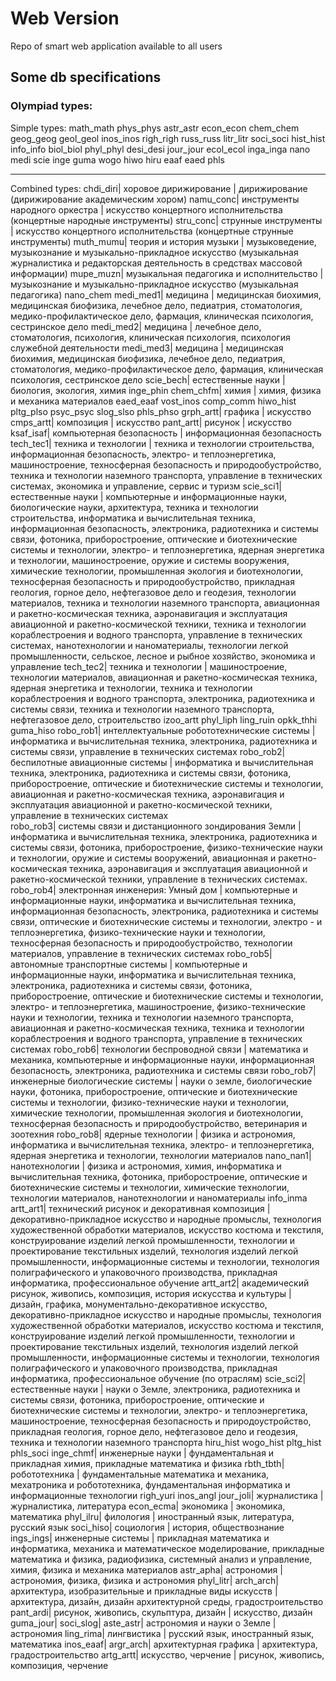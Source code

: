 # Web Version
Repo of smart web application available to all users

## Some db specifications

### Olympiad types:
Simple types:
math_math
phys_phys
astr_astr
econ_econ
chem_chem
geog_geog
geol_geol
inos_inos
righ_righ
russ_russ
litr_litr
soci_soci
hist_hist
info_info
biol_biol
phyl_phyl
desi_desi
jour_jour
ecol_ecol
inga_inga
nano
medi
scie
inge
guma
wogo
hiwo
hiru
eaaf
eaed
phls
_________
Combined types:
chdi_diri| хоровое дирижирование	| дирижирование (дирижирование академическим хором)
namu_conc| инструменты народного оркестра	| искусство концертного исполнительства (концертные народные инструменты)
stru_conc| струнные инструменты	| искусство концертного исполнительства (концертные струнные инструменты)
muth_mumu| теория и история музыки	| музыковедение, музыкознание и музыкально-прикладное искусство (музыкальная журналистика и редакторская деятельность в средствах массовой информации)
mupe_muzn| музыкальная педагогика и исполнительство	| музыкознание и музыкально-прикладное искусство (музыкальная педагогика)
nano_chem
medi_med1| медицина	| медицинская биохимия, медицинская биофизика, лечебное дело, педиатрия, стоматология, медико-профилактическое дело, фармация, клиническая психология, сестринское дело
medi_med2| медицина	| лечебное дело, стоматология, психология, клиническая психология, психология служебной деятельности
medi_med3| медицина	| медицинская биохимия, медицинская биофизика, лечебное дело, педиатрия, стоматология, медико-профилактическое дело, фармация, клиническая психология, сестринское дело
scie_bech| естественные науки	| биология, экология, химия
inge_phin
chem_chfm| химия |	химия, физика и механика материалов
eaed_eaaf
vost_inos
comp_comm
hiwo_hist
pltg_plso
psyc_psyc
slog_slso
phls_phso
grph_artt| графика	| искусство
cmps_artt| композиция	| искусство
pant_artt| рисунок | искусство
ksaf_isaf| компьютерная безопасность	| информационная безопасность
tech_tec1| техника и технологии	| техника и технологии строительства, информационная безопасность, электро- и теплоэнергетика, машиностроение, техносферная безопасность и природообустройство, техника и технологии наземного транспорта, управление в технических системах, экономика и управление, сервис и туризм
scie_sci1| естественные науки	| компьютерные и информационные науки, биологические науки, архитектура, техника и технологии строительства, информатика и вычислительная техника, информационная безопасность, электроника, радиотехника и системы связи, фотоника, приборостроение, оптические и биотехнические системы и технологии, электро- и теплоэнергетика, ядерная энергетика и технологии, машиностроение, оружие и системы вооружения, химические технологии, промышленная экология и биотехнологии, техносферная безопасность и природообустройство, прикладная геология, горное дело, нефтегазовое дело и геодезия, технологии материалов, техника и технологии наземного транспорта, авиационная и ракетно-космическая техника, аэронавигация и эксплуатация авиационной и ракетно-космической техники, техника и технологии кораблестроения и водного транспорта, управление в технических системах, нанотехнологии и наноматериалы, технологии легкой промышленности, сельское, лесное и рыбное хозяйство, экономика и управление
tech_tec2| техника и технологии	| машиностроение, технологии материалов, авиационная и ракетно-космическая техника, ядерная энергетика и технологии, техника и технологии кораблестроения и водного транспорта, электроника, радиотехника и системы связи, техника и технологии наземного транспорта, нефтегазовое дело, строительство
izoo_artt
phyl_liph
ling_ruin
opkk_thhi
guma_hiso
robo_rob1| интеллектуальные робототехнические системы	| информатика и вычислительная техника, электроника, радиотехника и системы связи, управление в технических системах
robo_rob2| беспилотные авиационные системы	| информатика и вычислительная техника, электроника, радиотехника и системы связи, фотоника, приборостроение, оптические и биотехнические системы и технологии, авиационная и ракетно-космическая техника, аэронавигация и эксплуатация авиационной и ракетно-космической техники, управление в технических системах	
robo_rob3| системы связи и дистанционного зондирования Земли	| информатика и вычислительная техника, электроника, радиотехника и системы связи, фотоника, приборостроение, физико-технические науки и технологии, оружие и системы вооружений, авиационная и ракетно-космическая техника, аэронавигация и эксплуатация авиационной и ракетно-космической техники, управление в технических системах.
robo_rob4| электронная инженерия: Умный дом	| компьютерные и информационные науки, информатика и вычислительная техника, информационная безопасность, электроника, радиотехника и системы связи, оптические и биотехнические системы и технологии, электро - и теплоэнергетика, физико-технические науки и технологии, техносферная безопасность и природообустройство, технологии материалов, управление в технических системах
robo_rob5| автономные транспортные системы | компьютерные и информационные науки, информатика и вычислительная техника, электроника, радиотехника и системы связи, фотоника, приборостроение, оптические и биотехнические системы и технологии, электро- и теплоэнергетика, машиностроение, физико-технические науки и технологии, техника и технологии наземного транспорта, авиационная и ракетно-космическая техника, техника и технологии кораблестроения и водного транспорта, управление в технических системах
robo_rob6| технологии беспроводной связи |	математика и механика, компьютерные и информационные науки, информационная безопасность, электроника, радиотехника и системы связи
robo_rob7| инженерные биологические системы	| науки о земле, биологические науки, фотоника, приборостроение, оптические и биотехнические системы и технологии, физико-технические науки и технологии, химические технологии, промышленная экология и биотехнологии, техносферная безопасность и природообустройство, ветеринария и зоотехния
robo_rob8| ядерные технологии	| физика и астрономия, информатика и вычислительная техника, электро- и теплоэнергетика, ядерная энергетика и технологии, технологии материалов
nano_nan1| нанотехнологии	| физика и астрономия, химия, информатика и вычислительная техника, фотоника, приборостроение, оптические и биотехнические системы и технологии, химические технологии, технологии материалов, нанотехнологии и наноматериалы
info_inma
artt_art1| технический рисунок и декоративная композиция | декоративно-прикладное искусство и народные промыслы, технология художественной обработки материалов, искусство костюма и текстиля, конструирование изделий легкой промышленности, технологии и проектирование текстильных изделий, технология изделий легкой промышленности, информационные системы и технологии, технология полиграфического и упаковочного производства, прикладная информатика, профессиональное обучение
artt_art2| академический рисунок, живопись, композиция, история искусства и культуры	| дизайн, графика, монументально-декоративное искусство, декоративно-прикладное искусство и народные промыслы, технология художественной обработки материалов, искусство костюма и текстиля, конструирование изделий легкой промышленности, технологии и проектирование текстильных изделий, технология изделий легкой промышленности, информационные системы и технологии, технология полиграфического и упаковочного производства, прикладная информатика, профессиональное обучение (по отраслям)
scie_sci2| естественные науки	| науки о Земле, электроника, радиотехника и системы связи, фотоника, приборостроение, оптические и биотехнические системы и технологии, электро- и теплоэнергетика, машиностроение, техносферная безопасность и природоустройство, прикладная геология, горное дело, нефтегазовое дело и геодезия, техника и технологии наземного транспорта
hiru_hist
wogo_hist
pltg_hist
phls_soci
inge_chmf| инженерные науки | фундаментальная и прикладная химия, прикладные математика и физика
rbth_tbth| робототехника | фундаментальные математика и механика, мехатроника и робототехника, фундаментальная информатика и информационные технологии
righ_yuri
inos_angl
jour_joli| журналистика | журналистика, литература
econ_ecma| экономика | экономика, математика
phyl_ilru| филология	| иностранный язык, литература, русский язык
soci_hiso| социология	| история, обществознание
ings_ings| инженерные системы	| прикладная математика и информатика, механика и математическое моделирование, прикладные математика и физика, радиофизика, системный анализ и управление, химия, физика и механика материалов
astr_apha| астрономия	| астрономия, физика, физика и астрономия
phyl_litr|
arch_arch| архитектура, изобразительные и прикладные виды искусств	| архитектура, дизайн, дизайн архитектурной среды, градостроительство
pant_ardi| рисунок, живопись, скульптура, дизайн | искусство, дизайн
guma_jour|
soci_slog|
aste_astr| астрономия и науки о Земле	| астрономия
ling_rima| лингвистика | русский язык, иностранный язык, математика
inos_eaaf|
argr_arch| архитектурная графика | архитектура, градостроительство
artg_artt| искусство, черчение | рисунок, живопись, композиция, черчение







